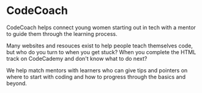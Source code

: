 # CodeCoach

CodeCoach helps connect young women starting out in tech with a mentor to guide them through the learning process. 

Many websites and resouces exist to help people teach themselves code, but who do you turn to when you get stuck? When you complete the HTML track on CodeCademy and don't know what to do next? 

We help match mentors with learners who can give tips and pointers on where to start with coding and how to progress through the basics and beyond.